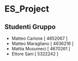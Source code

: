 # ES_Project

## Studenti Gruppo
* Matteo Carlone [ 4652067 ]
* Matteo Maragliano [ 4636216 ]
* Mattia Musumeci [ 4670261 ]
* Ettore Sani [ 5322242 ]
